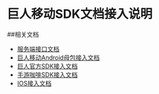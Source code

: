 巨人移动SDK文档接入说明
==========================

##相关文档

* [服务端接口文档](/docs/sdk/server_guide)
* [巨人移动Android母包接入文档](/docs/sdk/easysdkframework)
* [巨人官方SDK接入文档](/docs/sdk/giantdoc)
* [手游咖啡SDK接入文档](/docs/sdk/mgcafe_android_doc)
* [IOS接入文档](/docs/sdk/iosdoc)


